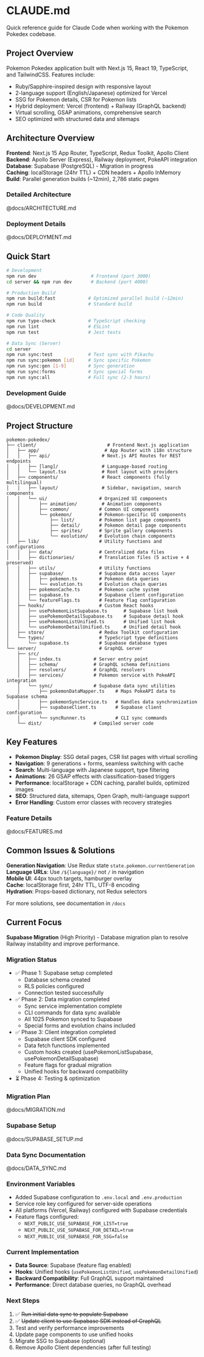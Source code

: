 # CLAUDE.md

Quick reference guide for Claude Code when working with the Pokemon Pokedex codebase.

## Project Overview

Pokemon Pokedex application built with Next.js 15, React 19, TypeScript, and TailwindCSS. Features include:
- Ruby/Sapphire-inspired design with responsive layout
- 2-language support (English/Japanese) optimized for Vercel
- SSG for Pokemon details, CSR for Pokemon lists
- Hybrid deployment: Vercel (frontend) + Railway (GraphQL backend)
- Virtual scrolling, GSAP animations, comprehensive search
- SEO optimized with structured data and sitemaps

## Architecture Overview

**Frontend**: Next.js 15 App Router, TypeScript, Redux Toolkit, Apollo Client  
**Backend**: Apollo Server (Express), Railway deployment, PokeAPI integration  
**Database**: Supabase (PostgreSQL) - Migration in progress  
**Caching**: localStorage (24hr TTL) + CDN headers + Apollo InMemory  
**Build**: Parallel generation builds (~12min), 2,786 static pages  

### Detailed Architecture
@docs/ARCHITECTURE.md

### Deployment Details
@docs/DEPLOYMENT.md

## Quick Start

```bash
# Development
npm run dev                    # Frontend (port 3000)
cd server && npm run dev       # Backend (port 4000)

# Production Build
npm run build:fast            # Optimized parallel build (~12min)
npm run build                 # Standard build

# Code Quality
npm run type-check            # TypeScript checking
npm run lint                  # ESLint
npm run test                  # Jest tests

# Data Sync (Server)
cd server
npm run sync:test             # Test sync with Pikachu
npm run sync:pokemon [id]     # Sync specific Pokemon
npm run sync:gen [1-9]        # Sync generation
npm run sync:forms            # Sync special forms
npm run sync:all              # Full sync (2-3 hours)
```

### Development Guide
@docs/DEVELOPMENT.md


## Project Structure

```
pokemon-pokedex/
├── client/                          # Frontend Next.js application
│   ├── app/                        # App Router with i18n structure
│   │   ├── api/                   # Next.js API Routes for REST endpoints
│   │   ├── [lang]/                # Language-based routing
│   │   └── layout.tsx             # Root layout with providers
│   ├── components/                # React components (fully multilingual)
│   │   ├── layout/                # Sidebar, navigation, search components
│   │   └── ui/                   # Organized UI components
│   │       ├── animation/         # Animation components
│   │       ├── common/           # Common UI components
│   │       └── pokemon/          # Pokemon-specific UI components
│   │           ├── list/         # Pokemon list page components
│   │           ├── detail/       # Pokemon detail page components
│   │           ├── sprites/      # Sprite gallery components
│   │           └── evolution/    # Evolution chain components
│   ├── lib/                      # Utility functions and configurations
│   │   ├── data/                 # Centralized data files
│   │   ├── dictionaries/         # Translation files (5 active + 4 preserved)
│   │   ├── utils/                # Utility functions
│   │   ├── supabase/             # Supabase data access layer
│   │   │   ├── pokemon.ts        # Pokemon data queries
│   │   │   └── evolution.ts      # Evolution chain queries
│   │   ├── pokemonCache.ts       # Pokemon cache system
│   │   ├── supabase.ts           # Supabase client configuration
│   │   └── featureFlags.ts       # Feature flag configuration
│   ├── hooks/                    # Custom React hooks
│   │   ├── usePokemonListSupabase.ts      # Supabase list hook
│   │   ├── usePokemonDetailSupabase.ts    # Supabase detail hook
│   │   ├── usePokemonListUnified.ts       # Unified list hook
│   │   └── usePokemonDetailUnified.ts     # Unified detail hook
│   ├── store/                    # Redux Toolkit configuration
│   └── types/                    # TypeScript type definitions
│       └── supabase.ts           # Supabase database types
└── server/                       # GraphQL server
    ├── src/
    │   ├── index.ts            # Server entry point
    │   ├── schema/             # GraphQL schema definitions
    │   ├── resolvers/          # GraphQL resolvers
    │   ├── services/           # Pokemon service with PokeAPI integration
    │   └── sync/               # Supabase data sync utilities
    │       ├── pokemonDataMapper.ts    # Maps PokeAPI data to Supabase schema
    │       ├── pokemonSyncService.ts   # Handles data synchronization
    │       ├── supabaseClient.ts       # Supabase client configuration
    │       └── syncRunner.ts           # CLI sync commands
    └── dist/                   # Compiled server code
```

## Key Features

- **Pokemon Display**: SSG detail pages, CSR list pages with virtual scrolling
- **Navigation**: 9 generations + forms, seamless switching with cache
- **Search**: Multi-language with Japanese support, type filtering
- **Animations**: 26 GSAP effects with classification-based triggers
- **Performance**: localStorage + CDN caching, parallel builds, optimized images
- **SEO**: Structured data, sitemaps, Open Graph, multi-language support
- **Error Handling**: Custom error classes with recovery strategies

### Feature Details
@docs/FEATURES.md



## Common Issues & Solutions

**Generation Navigation**: Use Redux state `state.pokemon.currentGeneration`  
**Language URLs**: Use `/${language}/` not `/` in navigation  
**Mobile UI**: 44px touch targets, hamburger overlay  
**Cache**: localStorage first, 24hr TTL, UTF-8 encoding  
**Hydration**: Props-based dictionary, not Redux selectors  

For more solutions, see documentation in `/docs`

## Current Focus

**Supabase Migration** (High Priority) - Database migration plan to resolve Railway instability and improve performance.

### Migration Status
- ✅ Phase 1: Supabase setup completed
  - Database schema created
  - RLS policies configured
  - Connection tested successfully
- ✅ Phase 2: Data migration completed
  - Sync service implementation complete
  - CLI commands for data sync available
  - All 1025 Pokemon synced to Supabase
  - Special forms and evolution chains included
- ✅ Phase 3: Client integration completed
  - Supabase client SDK configured
  - Data fetch functions implemented
  - Custom hooks created (usePokemonListSupabase, usePokemonDetailSupabase)
  - Feature flags for gradual migration
  - Unified hooks for backward compatibility
- ⏳ Phase 4: Testing & optimization

### Migration Plan
@docs/MIGRATION.md

### Supabase Setup
@docs/SUPABASE_SETUP.md

### Data Sync Documentation
@docs/DATA_SYNC.md

### Environment Variables
- Added Supabase configuration to `.env.local` and `.env.production`
- Service role key configured for server-side operations
- All platforms (Vercel, Railway) configured with Supabase credentials
- Feature flags configured:
  - `NEXT_PUBLIC_USE_SUPABASE_FOR_LIST=true`
  - `NEXT_PUBLIC_USE_SUPABASE_FOR_DETAIL=true`
  - `NEXT_PUBLIC_USE_SUPABASE_FOR_SSG=false`

### Current Implementation
- **Data Source**: Supabase (feature flag enabled)
- **Hooks**: Unified hooks (`usePokemonListUnified`, `usePokemonDetailUnified`)
- **Backward Compatibility**: Full GraphQL support maintained
- **Performance**: Direct database queries, no GraphQL overhead

### Next Steps
1. ✅ ~~Run initial data sync to populate Supabase~~
2. ✅ ~~Update client to use Supabase SDK instead of GraphQL~~
3. Test and verify performance improvements
4. Update page components to use unified hooks
5. Migrate SSG to Supabase (optional)
6. Remove Apollo Client dependencies (after full testing)